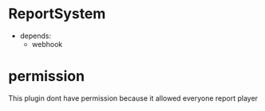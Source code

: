 # ReportSystem

 - depends:
   - webhook
# permission
  This plugin dont have permission because it allowed everyone report player
